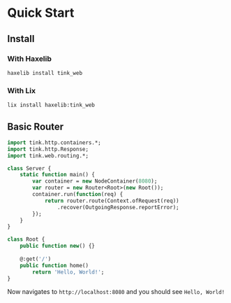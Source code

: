 # Quick Start

## Install

### With Haxelib

`haxelib install tink_web`

### With Lix

`lix install haxelib:tink_web`

## Basic Router

```haxe
import tink.http.containers.*;
import tink.http.Response;
import tink.web.routing.*;

class Server {
	static function main() {
		var container = new NodeContainer(8080);
		var router = new Router<Root>(new Root());
		container.run(function(req) {
			return router.route(Context.ofRequest(req))
				.recover(OutgoingResponse.reportError);
		});
	}
}

class Root {
	public function new() {}
	
	@:get('/')
	public function home()
		return 'Hello, World!';
}
```

Now navigates to `http://localhost:8080` and you should see `Hello, World!`